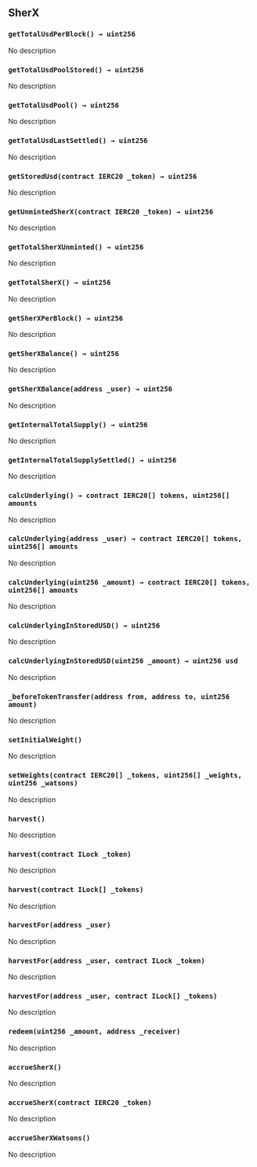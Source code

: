 ## SherX





### `getTotalUsdPerBlock() → uint256`
No description


### `getTotalUsdPoolStored() → uint256`
No description


### `getTotalUsdPool() → uint256`
No description


### `getTotalUsdLastSettled() → uint256`
No description


### `getStoredUsd(contract IERC20 _token) → uint256`
No description


### `getUnmintedSherX(contract IERC20 _token) → uint256`
No description


### `getTotalSherXUnminted() → uint256`
No description


### `getTotalSherX() → uint256`
No description


### `getSherXPerBlock() → uint256`
No description


### `getSherXBalance() → uint256`
No description


### `getSherXBalance(address _user) → uint256`
No description


### `getInternalTotalSupply() → uint256`
No description


### `getInternalTotalSupplySettled() → uint256`
No description


### `calcUnderlying() → contract IERC20[] tokens, uint256[] amounts`
No description


### `calcUnderlying(address _user) → contract IERC20[] tokens, uint256[] amounts`
No description


### `calcUnderlying(uint256 _amount) → contract IERC20[] tokens, uint256[] amounts`
No description


### `calcUnderlyingInStoredUSD() → uint256`
No description


### `calcUnderlyingInStoredUSD(uint256 _amount) → uint256 usd`
No description


### `_beforeTokenTransfer(address from, address to, uint256 amount)`
No description


### `setInitialWeight()`
No description


### `setWeights(contract IERC20[] _tokens, uint256[] _weights, uint256 _watsons)`
No description


### `harvest()`
No description


### `harvest(contract ILock _token)`
No description


### `harvest(contract ILock[] _tokens)`
No description


### `harvestFor(address _user)`
No description


### `harvestFor(address _user, contract ILock _token)`
No description


### `harvestFor(address _user, contract ILock[] _tokens)`
No description


### `redeem(uint256 _amount, address _receiver)`
No description


### `accrueSherX()`
No description


### `accrueSherX(contract IERC20 _token)`
No description


### `accrueSherXWatsons()`
No description





